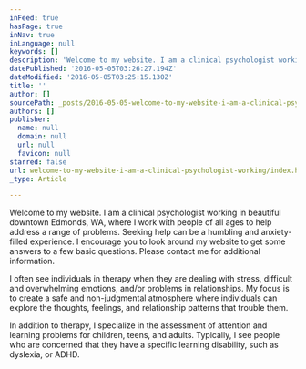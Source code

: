 ```yaml
---
inFeed: true
hasPage: true
inNav: true
inLanguage: null
keywords: []
description: 'Welcome to my website. I am a clinical psychologist working in beautiful downtown Edmonds, WA, where I work with people of all ages to help address a range of problems. Seeking help can be a humbling and anxiety-filled experience. I encourage you to look around my website to get some answers to a few basic questions. Please contact me for additional information. '
datePublished: '2016-05-05T03:26:27.194Z'
dateModified: '2016-05-05T03:25:15.130Z'
title: ''
author: []
sourcePath: _posts/2016-05-05-welcome-to-my-website-i-am-a-clinical-psychologist-working.md
authors: []
publisher:
  name: null
  domain: null
  url: null
  favicon: null
starred: false
url: welcome-to-my-website-i-am-a-clinical-psychologist-working/index.html
_type: Article

---
```

Welcome to my website. I am a clinical psychologist working in beautiful downtown Edmonds, WA, where I work with people of all ages to help address a range of problems. Seeking help can be a humbling and anxiety-filled experience. I encourage you to look around my website to get some answers to a few basic questions. Please contact me for additional information. 

I often see individuals in therapy when they are dealing with stress, difficult and overwhelming emotions, and/or problems in relationships. My focus is to create a safe and non-judgmental atmosphere where individuals can explore the thoughts, feelings, and relationship patterns that trouble them. 

In addition to therapy, I specialize in the assessment of attention and learning problems for children, teens, and adults. Typically, I see people who are concerned that they have a specific learning disability, such as dyslexia, or ADHD.